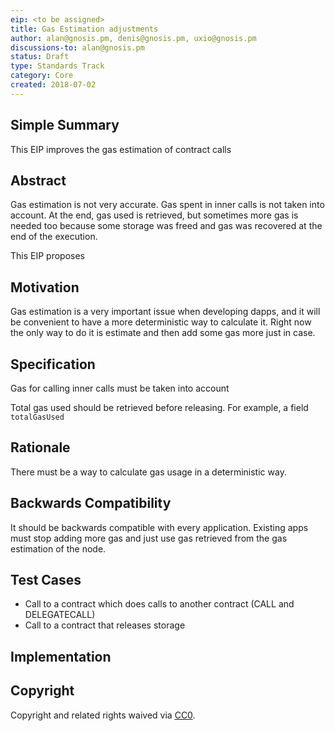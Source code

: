 ```yaml
---
eip: <to be assigned>
title: Gas Estimation adjustments
author: alan@gnosis.pm, denis@gnosis.pm, uxio@gnosis.pm
discussions-to: alan@gnosis.pm
status: Draft
type: Standards Track
category: Core
created: 2018-07-02
---
```


## Simple Summary
This EIP improves the gas estimation of contract calls

## Abstract
Gas estimation is not very accurate. Gas spent in inner calls is not taken into account. At the end, gas used is retrieved, but sometimes more gas
is needed too because some storage was freed and gas was recovered at the end of the execution.

This EIP proposes

## Motivation
Gas estimation is a very important issue when developing dapps, and it will be convenient to have a more deterministic way to calculate it. Right now
the only way to do it is estimate and then add some gas more just in case.

## Specification
Gas for calling inner calls must be taken into account

Total gas used should be retrieved before releasing. For example, a field `totalGasUsed`

## Rationale
There must be a way to calculate gas usage in a deterministic way.

## Backwards Compatibility
It should be backwards compatible with every application. Existing apps must stop adding more gas and just use gas retrieved from the gas estimation of
the node.

## Test Cases
- Call to a contract which does calls to another contract (CALL and DELEGATECALL)
- Call to a contract that releases storage

## Implementation

## Copyright
Copyright and related rights waived via [CC0](https://creativecommons.org/publicdomain/zero/1.0/).
